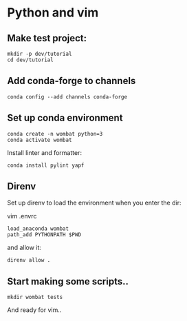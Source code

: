 # Python and vim

## Make test project:

```
mkdir -p dev/tutorial
cd dev/tutorial
```

## Add conda-forge to channels

```
conda config --add channels conda-forge
```

## Set up conda environment

```
conda create -n wombat python=3
conda activate wombat
```

Install linter and formatter:

```
conda install pylint yapf
```

## Direnv

Set up direnv to load the environment when you enter the dir:

vim .envrc
```
load_anaconda wombat
path_add PYTHONPATH $PWD
```

and allow it:
```
direnv allow .
```

## Start making some scripts..

```
mkdir wombat tests
```

And ready for vim..


